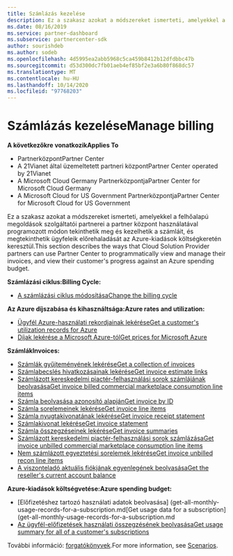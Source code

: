 ```yaml
---
title: Számlázás kezelése
description: Ez a szakasz azokat a módszereket ismerteti, amelyekkel a felhőalapú megoldások szolgáltatói partnerei a partner központ használatával programozott módon tekinthetik meg és kezelhetik a számlákat, és megtekinthetik ügyfeleik előrehaladását az Azure-kiadások költségvetésében.
ms.date: 08/16/2019
ms.service: partner-dashboard
ms.subservice: partnercenter-sdk
author: sourishdeb
ms.author: sodeb
ms.openlocfilehash: 4d5995ea2abb5968c5ca459b8412b12dfdbbc47b
ms.sourcegitcommit: d53d300dc7fb01aeb4ef85bf2e3a6b80f868dc57
ms.translationtype: MT
ms.contentlocale: hu-HU
ms.lasthandoff: 10/14/2020
ms.locfileid: "97768203"
---
```

# <a name="manage-billing"></a><span data-ttu-id="e97cf-103">Számlázás kezelése</span><span class="sxs-lookup"><span data-stu-id="e97cf-103">Manage billing</span></span>

<span data-ttu-id="e97cf-104">**A következőkre vonatkozik**</span><span class="sxs-lookup"><span data-stu-id="e97cf-104">**Applies To**</span></span>

- <span data-ttu-id="e97cf-105">Partnerközpont</span><span class="sxs-lookup"><span data-stu-id="e97cf-105">Partner Center</span></span>
- <span data-ttu-id="e97cf-106">A 21Vianet által üzemeltetett partneri központ</span><span class="sxs-lookup"><span data-stu-id="e97cf-106">Partner Center operated by 21Vianet</span></span>
- <span data-ttu-id="e97cf-107">A Microsoft Cloud Germany Partnerközpontja</span><span class="sxs-lookup"><span data-stu-id="e97cf-107">Partner Center for Microsoft Cloud Germany</span></span>
- <span data-ttu-id="e97cf-108">A Microsoft Cloud for US Government Partnerközpontja</span><span class="sxs-lookup"><span data-stu-id="e97cf-108">Partner Center for Microsoft Cloud for US Government</span></span>

<span data-ttu-id="e97cf-109">Ez a szakasz azokat a módszereket ismerteti, amelyekkel a felhőalapú megoldások szolgáltatói partnerei a partner központ használatával programozott módon tekinthetik meg és kezelhetik a számláit, és megtekinthetik ügyfeleik előrehaladását az Azure-kiadások költségkeretén keresztül.</span><span class="sxs-lookup"><span data-stu-id="e97cf-109">This section describes the ways that Cloud Solution Provider partners can use Partner Center to programmatically view and manage their invoices, and view their customer's progress against an Azure spending budget.</span></span>

<span data-ttu-id="e97cf-110">**Számlázási ciklus:**</span><span class="sxs-lookup"><span data-stu-id="e97cf-110">**Billing Cycle:**</span></span>
- [<span data-ttu-id="e97cf-111">A számlázási ciklus módosítása</span><span class="sxs-lookup"><span data-stu-id="e97cf-111">Change the billing cycle</span></span>](change-the-billing-cycle.md)

<span data-ttu-id="e97cf-112">**Az Azure díjszabása és kihasználtsága:**</span><span class="sxs-lookup"><span data-stu-id="e97cf-112">**Azure rates and utilization:**</span></span>
- [<span data-ttu-id="e97cf-113">Ügyfél Azure-használati rekordjainak lekérése</span><span class="sxs-lookup"><span data-stu-id="e97cf-113">Get a customer's utilization records for Azure</span></span>](get-a-customer-s-utilization-record-for-azure.md)
- [<span data-ttu-id="e97cf-114">Díjak lekérése a Microsoft Azure-tól</span><span class="sxs-lookup"><span data-stu-id="e97cf-114">Get prices for Microsoft Azure</span></span>](get-prices-for-microsoft-azure.md)

<span data-ttu-id="e97cf-115">**Számlák**</span><span class="sxs-lookup"><span data-stu-id="e97cf-115">**Invoices:**</span></span>
- [<span data-ttu-id="e97cf-116">Számlák gyűjteményének lekérése</span><span class="sxs-lookup"><span data-stu-id="e97cf-116">Get a collection of invoices</span></span>](get-a-collection-of-invoices.md)
- [<span data-ttu-id="e97cf-117">Számlabecslés hivatkozásainak lekérése</span><span class="sxs-lookup"><span data-stu-id="e97cf-117">Get invoice estimate links</span></span>](get-invoice-estimate-links.md)
- [<span data-ttu-id="e97cf-118">Számlázott kereskedelmi piactér-felhasználási sorok számlájának beolvasása</span><span class="sxs-lookup"><span data-stu-id="e97cf-118">Get invoice billed commercial marketplace consumption line items</span></span>](get-invoice-billed-consumption-lineitems.md)
- [<span data-ttu-id="e97cf-119">Számla beolvasása azonosító alapján</span><span class="sxs-lookup"><span data-stu-id="e97cf-119">Get invoice by ID</span></span>](get-invoice-by-id.md)
- [<span data-ttu-id="e97cf-120">Számla sorelemeinek lekérése</span><span class="sxs-lookup"><span data-stu-id="e97cf-120">Get invoice line items</span></span>](get-invoiceline-items.md)
- [<span data-ttu-id="e97cf-121">Számla nyugtakivonatának lekérése</span><span class="sxs-lookup"><span data-stu-id="e97cf-121">Get invoice receipt statement</span></span>](get-invoice-receipt-statement.md)
- [<span data-ttu-id="e97cf-122">Számlakivonat lekérése</span><span class="sxs-lookup"><span data-stu-id="e97cf-122">Get invoice statement</span></span>](get-invoice-statement.md)
- [<span data-ttu-id="e97cf-123">Számla összegzéseinek lekérése</span><span class="sxs-lookup"><span data-stu-id="e97cf-123">Get invoice summaries</span></span>](get-invoice-summaries.md)
- [<span data-ttu-id="e97cf-124">Számlázott kereskedelmi piactér-felhasználási sorok számlázása</span><span class="sxs-lookup"><span data-stu-id="e97cf-124">Get invoice unbilled commercial marketplace consumption line items</span></span>](get-invoice-unbilled-consumption-lineitems.md)
- [<span data-ttu-id="e97cf-125">Nem számlázott egyeztetési sorelemek lekérése</span><span class="sxs-lookup"><span data-stu-id="e97cf-125">Get invoice unbilled recon line items</span></span>](get-invoice-unbilled-recon-lineitems.md)
- [<span data-ttu-id="e97cf-126">A viszonteladó aktuális fiókjának egyenlegének beolvasása</span><span class="sxs-lookup"><span data-stu-id="e97cf-126">Get the reseller's current account balance</span></span>](get-the-reseller-s-current-account-balance.md)

<span data-ttu-id="e97cf-127">**Azure-kiadások költségvetése:**</span><span class="sxs-lookup"><span data-stu-id="e97cf-127">**Azure spending budget:**</span></span>
- <span data-ttu-id="e97cf-128">[Előfizetéshez tartozó használati adatok beolvasása] (get-all-monthly-usage-records-for-a-subscription.md</span><span class="sxs-lookup"><span data-stu-id="e97cf-128">[Get usage data for a subscription](get-all-monthly-usage-records-for-a-subscription.md</span></span>
- [<span data-ttu-id="e97cf-129">Az ügyfél-előfizetések használati összegzésének beolvasása</span><span class="sxs-lookup"><span data-stu-id="e97cf-129">Get usage summary for all of a customer's subscriptions</span></span>](get-a-customer-usage-summary.md)

<span data-ttu-id="e97cf-130">További információ: [forgatókönyvek](scenarios.md).</span><span class="sxs-lookup"><span data-stu-id="e97cf-130">For more information, see [Scenarios](scenarios.md).</span></span>
